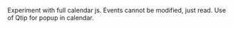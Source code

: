 Experiment with full calendar js. Events cannot be modified, just read.
Use of Qtip for popup in calendar.

